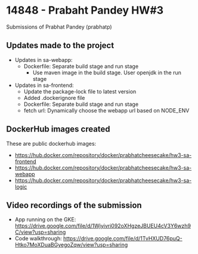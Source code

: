 # 14848 - Prabaht Pandey HW#3 
Submissions of Prabhat Pandey (prabhatp)

## Updates made to the project
- Updates in sa-webapp:
    - Dockerfile: Separate build stage and run stage
        - Use maven image in the build stage. User openjdk in the run stage
- Updates in sa-frontend:
    - Update the package-lock file to latest version
    - Added .dockerignore file
    - Dockerfile: Separate build stage and run stage
    - fetch url: Dynamically choose the webapp url based on NODE_ENV

## DockerHub images created
These are public dockerhub images: 
- https://hub.docker.com/repository/docker/prabhatcheesecake/hw3-sa-frontend
- https://hub.docker.com/repository/docker/prabhatcheesecake/hw3-sa-webapp
- https://hub.docker.com/repository/docker/prabhatcheesecake/hw3-sa-logic

## Video recordings of the submission
- App running on the GKE: https://drive.google.com/file/d/1Wjyivri092oXHgzeJBUEU4cV3Y6wzh9C/view?usp=sharing
- Code walkthrough: https://drive.google.com/file/d/1TvHXUD76puQ-Htko7MoXDuaBGyegoZqw/view?usp=sharing

